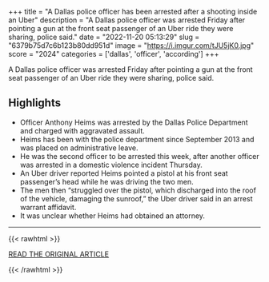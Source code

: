 +++
title = "A Dallas police officer has been arrested after a shooting inside an Uber"
description = "A Dallas police officer was arrested Friday after pointing a gun at the front seat passenger of an Uber ride they were sharing, police said."
date = "2022-11-20 05:13:29"
slug = "6379b75d7c6b123b80dd951d"
image = "https://i.imgur.com/tJU5jK0.jpg"
score = "2024"
categories = ['dallas', 'officer', 'according']
+++

A Dallas police officer was arrested Friday after pointing a gun at the front seat passenger of an Uber ride they were sharing, police said.

## Highlights

- Officer Anthony Heims was arrested by the Dallas Police Department and charged with aggravated assault.
- Heims has been with the police department since September 2013 and was placed on administrative leave.
- He was the second officer to be arrested this week, after another officer was arrested in a domestic violence incident Thursday.
- An Uber driver reported Heims pointed a pistol at his front seat passenger’s head while he was driving the two men.
- The men then “struggled over the pistol, which discharged into the roof of the vehicle, damaging the sunroof,” the Uber driver said in an arrest warrant affidavit.
- It was unclear whether Heims had obtained an attorney.

---

{{< rawhtml >}}
  <p class="article-category">
    <a target="_blank" href="https://edition.cnn.com/2022/11/19/us/dallas-officer-shooting-uber-arrest/index.html">READ THE ORIGINAL ARTICLE</a>
  </p>
{{< /rawhtml >}}
